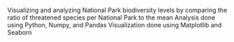Visualizing and analyzing National Park biodiversity levels by comparing the ratio of threatened species per National Park to the mean
Analysis done using Python, Numpy, and Pandas
Visualization done using Matplotlib and Seaborn
